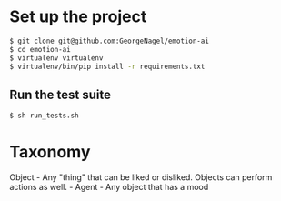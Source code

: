 # Set up the project

```bash
$ git clone git@github.com:GeorgeNagel/emotion-ai
$ cd emotion-ai
$ virtualenv virtualenv
$ virtualenv/bin/pip install -r requirements.txt
```

## Run the test suite

```bash
$ sh run_tests.sh
```

# Taxonomy
Object - Any "thing" that can be liked or disliked. Objects can perform actions as well.
	- Agent - Any object that has a mood
